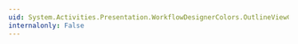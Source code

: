 ```yaml
---
uid: System.Activities.Presentation.WorkflowDesignerColors.OutlineViewCollapsedArrowHoverBorderColor
internalonly: False
---
```

